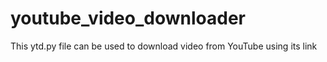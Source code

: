 # youtube_video_downloader
This ytd.py file can be used to download video from YouTube using its link
